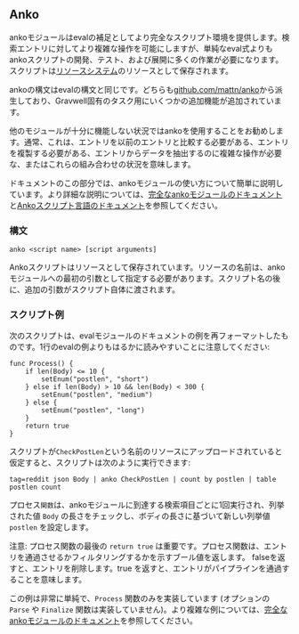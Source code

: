 ## Anko

ankoモジュールはevalの補足としてより完全なスクリプト環境を提供します。検索エントリに対してより複雑な操作を可能にしますが、単純なeval式よりもankoスクリプトの開発、テスト、および展開に多くの作業が必要になります。スクリプトは[リソースシステム](#!resources/resources.md)のリソースとして保存されます。

ankoの構文はevalの構文と同じです。どちらも[github.com/mattn/anko](https://github.com/mattn/anko)から派生しており、Gravwell固有のタスク用にいくつかの追加機能が追加されています。

他のモジュールが十分に機能しない状況ではankoを使用することをお勧めします。通常、これは、エントリを以前のエントリと比較する必要がある、エントリを複製する必要がある、エントリからデータを抽出するのに複雑な操作が必要な、またはこれらの組み合わせの状況を意味します。

ドキュメントのこの部分では、ankoモジュールの使い方について簡単に説明しています。より詳細な説明については、[完全なankoモジュールのドキュメント](#!scripting/anko.md)と[Ankoスクリプト言語のドキュメント](#!scripting/scripting.md)を参照してください。

### 構文

`anko <script name> [script arguments]`

Ankoスクリプトはリソースとして保存されています。リソースの名前は、ankoモジュールへの最初の引数として指定する必要があります。スクリプト名の後に、追加の引数がスクリプト自体に渡されます。

### スクリプト例

次のスクリプトは、evalモジュールのドキュメントの例を再フォーマットしたものです。1行のevalの例よりもはるかに読みやすいことに注意してください:

```
func Process() {
	if len(Body) <= 10 {
		setEnum("postlen", "short")
	} else if len(Body) > 10 && len(Body) < 300 {
		setEnum("postlen", "medium")
	} else {
		setEnum("postlen", "long")
	}
	return true
}
```

スクリプトが`CheckPostLen`という名前のリソースにアップロードされていると仮定すると、スクリプトは次のように実行できます:

```
tag=reddit json Body | anko CheckPostLen | count by postlen | table postlen count
```
プロセス`関数`は、ankoモジュールに到達する検索項目ごとに1回実行され、列挙された値 `Body` の長さをチェックし、ボディの長さに基づいて新しい列挙値 `postlen` を設定します。

注意: プロセス関数の最後の `return true` は重要です。プロセス関数は、エントリを通過させるかフィルタリングするかを示すブール値を返します。 falseを返すと、エントリを削除します。true を返すと、エントリがパイプラインを通過することを意味します。

この例は非常に単純で、`Process` 関数のみを実装しています (オプションの `Parse` や `Finalize` 関数は実装していません)。より複雑な例については、[完全なankoモジュールのドキュメント](#!scripting/anko.md)を参照してください。